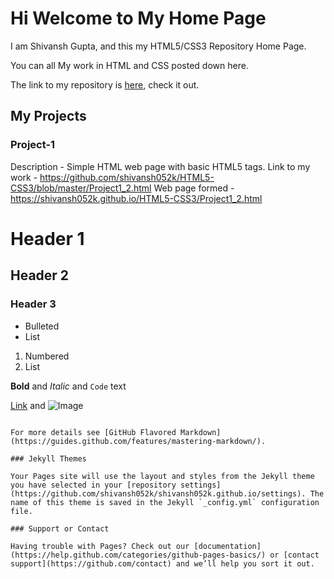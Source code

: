 # Hi Welcome to My Home Page
I am Shivansh Gupta, and this my HTML5/CSS3 Repository Home Page.

You can all My work in HTML and CSS posted down here.

The link to my repository is [here](https://github.com/shivansh052k/HTML5-CSS3), check it out.

## My Projects
### Project-1

Description - Simple HTML web page with basic HTML5 tags.
Link to my work - https://github.com/shivansh052k/HTML5-CSS3/blob/master/Project1_2.html
Web page formed - https://shivansh052k.github.io/HTML5-CSS3/Project1_2.html

# Header 1
## Header 2
### Header 3

- Bulleted
- List

1. Numbered
2. List

**Bold** and _Italic_ and `Code` text

[Link](url) and ![Image](src)
```

For more details see [GitHub Flavored Markdown](https://guides.github.com/features/mastering-markdown/).

### Jekyll Themes

Your Pages site will use the layout and styles from the Jekyll theme you have selected in your [repository settings](https://github.com/shivansh052k/shivansh052k.github.io/settings). The name of this theme is saved in the Jekyll `_config.yml` configuration file.

### Support or Contact

Having trouble with Pages? Check out our [documentation](https://help.github.com/categories/github-pages-basics/) or [contact support](https://github.com/contact) and we’ll help you sort it out.
